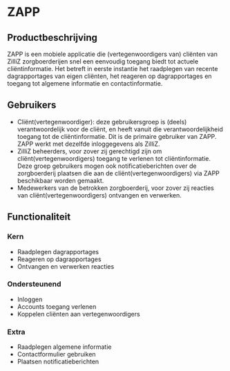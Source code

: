 ZAPP
====

Productbeschrijving
---
ZAPP is een mobiele applicatie die (vertegenwoordigers van) cliënten van ZilliZ zorgboerderijen snel een eenvoudig toegang biedt tot actuele cliëntinformatie. Het betreft in eerste instantie het raadplegen van recente dagrapportages van eigen cliënten, het reageren op dagrapportages en toegang tot algemene informatie en contactinformatie.

Gebruikers
---
- Cliënt(vertegenwoordiger): deze gebruikersgroep is (deels) verantwoordelijk voor de cliënt, en heeft vanuit die verantwoordelijkheid toegang tot de cliëntinformatie. Dit is de primaire gebruiker van ZAPP. ZAPP werkt met dezelfde inloggegevens als ZilliZ.
- ZilliZ beheerders, voor zover zij gerechtigd zijn om cliënt(vertegenwoordigers) toegang te verlenen tot cliëntinformatie. Deze groep gebruikers mogen ook notificatieberichten over de zorgboerderij plaatsen die aan de cliënt(vertegenwoordigers) via ZAPP beschikbaar worden gemaakt.
- Medewerkers van de betrokken zorgboerderij, voor zover zij reacties van cliënt(vertegenwoordigers) ontvangen en verwerken.

Functionaliteit
---
### Kern
- Raadplegen dagrapportages
- Reageren op dagrapportages
- Ontvangen en verwerken reacties
### Ondersteunend
- Inloggen
- Accounts toegang verlenen
- Koppelen cliënten aan vertegenwoordigers
### Extra
- Raadplegen algemene informatie
- Contactformulier gebruiken
- Plaatsen notificatieberichten




